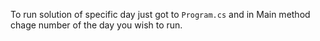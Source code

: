 To run solution of specific day just got to `Program.cs` and in Main method chage number of the day you wish to run.
